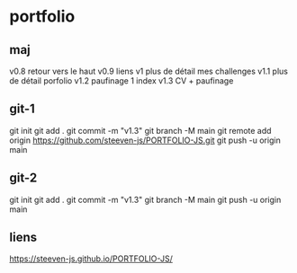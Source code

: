 # portfolio

## maj

v0.8 retour vers le haut
v0.9 liens
v1 plus de détail mes challenges
v1.1 plus de détail porfolio
v1.2 paufinage 1 index
v1.3 CV + paufinage

## git-1

git init
git add .
git commit -m "v1.3"
git branch -M main
git remote add origin https://github.com/steeven-js/PORTFOLIO-JS.git
git push -u origin main

## git-2

git init
git add .
git commit -m "v1.3"
git branch -M main
git push -u origin main

## liens

https://steeven-js.github.io/PORTFOLIO-JS/